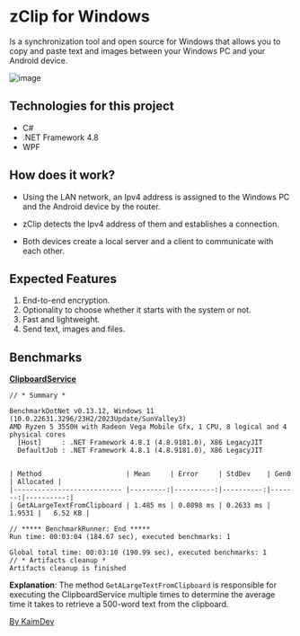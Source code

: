 ﻿# zClip for Windows

Is a synchronization tool and open source for Windows that allows you to copy and paste text and images between your Windows PC and your Android device.

![image](https://github.com/KaimDev/zClip-Desktop/assets/88113215/6647c757-f91b-441b-850c-b1b67769bba8)


## Technologies for this project

* C#
* .NET Framework 4.8
* WPF

## How does it work?

* Using the LAN network, an Ipv4 address is assigned to the Windows PC and the Android device by the router. 


* zClip detects the Ipv4 address of them and establishes a connection.


* Both devices create a local server and a client to communicate with each other.

## Expected Features

1. End-to-end encryption.
2. Optionality to choose whether it starts with the system or not.
3. Fast and lightweight.
4. Send text, images and files.


## Benchmarks

[**ClipboardService**](https://github.com/KaimDev/zClip-Desktop/blob/main/zClip-Desktop/Services/ClipboardService.cs)

```shell
// * Summary *

BenchmarkDotNet v0.13.12, Windows 11 (10.0.22631.3296/23H2/2023Update/SunValley3)
AMD Ryzen 5 3550H with Radeon Vega Mobile Gfx, 1 CPU, 8 logical and 4 physical cores
  [Host]     : .NET Framework 4.8.1 (4.8.9181.0), X86 LegacyJIT
  DefaultJob : .NET Framework 4.8.1 (4.8.9181.0), X86 LegacyJIT


| Method                     | Mean     | Error     | StdDev    | Gen0   | Allocated |
|--------------------------- |---------:|----------:|----------:|-------:|----------:|
| GetALargeTextFromClipboard | 1.485 ms | 0.0898 ms | 0.2633 ms | 1.9531 |   6.52 KB |

// ***** BenchmarkRunner: End *****
Run time: 00:03:04 (184.67 sec), executed benchmarks: 1

Global total time: 00:03:10 (190.99 sec), executed benchmarks: 1
// * Artifacts cleanup *
Artifacts cleanup is finished
```

**Explanation**: The method `GetALargeTextFromClipboard` is responsible for executing the ClipboardService multiple times to determine the average time it takes to retrieve a 500-word text from the clipboard.

[By KaimDev](https://github.com/KaimDev)